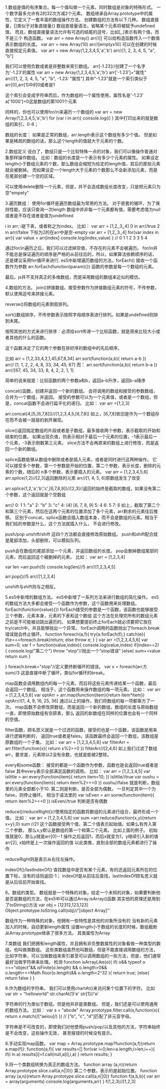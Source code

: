 1.数组是值的有序集合。每一个值叫做一个元素。同时数组是对象的特殊形式。
一个数字最多允许有2的32次方减2个元素。
数组继承自Array.prototype中的属性，它定义了一套丰富的数组操作方法。
创建数组的方法有以下几种。
数组直接量，[]类似于对象直接量{}
  数组直接量语法，省略某个元素将被赋予undefined值，
  而且，数组直接量语法允许有可选的结尾的逗号，比如[,,]表示有两个值，而不是三个
构造函数。
  var arr = new Array()
  arr//[]
  可以给构造函数传入一个数值表示数组的长度。
  var arr = new Array(10)
  arr//[emptyx10]
  可以在创建的时候直接规定元素值。
  var arr = new Array(1,2,3,4,5,'a','b')
  arr//[1, 2, 3, 4, 5, "a", "b"]



  我们可以使用负数或者是非整数来索引数组。
  arr[-1.23]//创建了一个名字为'-1.23'的属性
  var arr = new Array(1,2,3,4,5,'a','b')
  arr['-1.23']="属性"
  arr//[1, 2, 3, 4, 5, "a", "b", -1.23: "属性"]
  其中"-1.23"就是一个索引类似于arr[0],arr[1]中的0或者是1

  这个索引会变成字符串而后，作为数组的一个属性使用，属性名是'-1.23'
  a['1000']=0这是数组的第1001个元素

  同样的，你也可以使用for/in来遍历一个数组的
  var arr = new Array(1,2,3,4,5,'a','b')
  for (var i in arr){
  	console.log(i)
  }
  其中打印出来的就是数组的索引，0-6；



  数组的长度：
  如果是正常的数组，arr.length表示这个数组有多少个值。
  但是如果是稀疏的数组的话，那么这个length的值就大于元素的个数。

2.数组定义
说白了，数组只是一个比较特殊一点的对象，我们可以像操作普通对象那样操作数组。
比如：数组的长度是一个表示有多少个元素的属性。
如果设定length小于数组元素的个数，那么数组会缩短为给定的length值，其后的那些元素就会被删掉。
而如果设定一个length大于元素的个数那么不会新添加元素，而是在尾部创建一个空的区域。

可以使用delete删除一个元素，但是，并不会造成数组长度改变，只是把元素只为空“empety”



3.遍历数组：
使用for循环是遍历数组最为常用的方法。
对于嵌套的循环，为了保持性能，应该只查询一次length
数组中并非每一个元素都有值，需要考虑值为null或者是不存在或者是值为undefined

i in arr;
i是下表，或者称之为index。
比如：
var arr = [1,2,,3,,4]
0 in arr//true
2 in arr//false
下标为2的在arr中是空-empty
var arr = [1,2,,3,,4]
for(var index in arr){
	var value = arr[index]
	console.log(index,value)
}
//
 0 1
 1 2
 3 3
 5 4

通过for/in遍历之后，我们可以过滤掉空值，不存在的元素不会被遍历。
for/in并不能总是保证遍历的顺序是严格的从前往后的，所以，如果算法依赖顺序的话，
还是建议采用for循环来进行.
es5中新增遍历数组的方法。forEach()
接收一个函数作为参数
arr.forEach(function(param){})
函数的参数是每一个数组的元素。

最后。js并不支持真正的多维数组，而是采用数组的数组来近似的模仿。

4.数组的方法。
join()拼接数组。接受参数作为拼接数组元素的符号，不传参数，默认使用逗号来拼接元素。

reverse()将数组的元素倒叙排列。

sort()数组排序，不传参数表示按照字母顺序表进行排列。如果是undefined则排到末尾。

按照其他的方式来进行排序：必须给sort传递一个比较函数，就是用来比较大小或者其他的什么的函数。

这个函数决定了它的两个参数在排好序的数组中的先后顺序。

比如
arr = [1,2,33,4,2,1,45,67,8,34]
arr.sort(function(a,b){
  return a-b
})
arr// [1, 1, 2, 2, 4, 8, 33, 34, 45, 67]
而：
arr.sort(function(a,b){
  return b-a
})
arr//[67, 45, 34, 33, 8, 4, 2, 2, 1, 1]

简单的说来就是：比较函数的两个参数a和b，返回a-b升序，返回b-a降序


concat()函数，创建并返回一个新的数组。
会将调用的数组和接受的参数数组，合并为一个数组，并返回。
接受的参数可以为一个元素值，或者是一个数组，但是，concat函数不会进行扁平化的递归。
比如：
var arr =[1,2,3]

arr.concat(4,[5,[6,7,8]])//[1,2,3,4,5,[6,7,8]]
如上，[6,7,8]依旧是作为一个数组存在而不会被一层层的剥开展现。

slice()返回指定数组的片段或者是子数组，最多接收两个参数，表示截取的开始和结束的位置。
如果出现负值，则表示相对于最后一个元素的位置，-1表示最后一个元素，-3表示倒数第三元素。
slice方法不会再原来的数组上进行修改，而是返回一个新的数组。


splice函数能够从数组中删除或者是插入元素，或者是同时进行这两种操作。
它可以接受多个参数，第一个参数是开始的位置，第二个参数，表示长度，删除的元素的个数，随后的
n多个参数，表示要插入的元素。
var arr = [1,2,3,4,5,6]
arr.splice(1,2)//[2,3]返回删除的元素
arr//[1, 4, 5, 6]原数组发生了改变

arr.splice(1,2,'a','b','c',[6,7,8,9])//[2,3]//返回的始终是截取的数组，如果没有第二个参数，这个返回就是个空数组

arr//
0: 1
1: "a"
2: "b"
3: "c"
4: (4) [6, 7, 8, 9]
5: 4
6: 5
7: 6
如上，截取了第二个和第三个元素，然后在这两个元素的位置添加了多个元素，arr剩余的元素往后推移。
区别于concat，splice函数会插入数组本身，而不会是数组的元素。相当于我们给的参数是什么，这个方法就插入什么，
不会进行修改。


push/pop  unshift/shift
这四个方法都会直接修改原始数组。
push和shift配合就是尾部添加，头部删除，可以模拟队列。

push会在数组的尾部添加一个元素，并返回数组的长度。
pop会删掉数组尾部的元素，而后返回这个被删掉的元素。
比如：
var arr = [1,2,3,4]

var len =arr.push(5)
console.log(len)//5
arr//[1,2,3,4,5]

arr.pop()//5
arr//[1,2,3,4]

unshift与shift则与之相反。


5.es5中新增的数组方法。
es5中新增了一系列方法来进行数组的简化操作。
es5的数组方法大多都会接受一个函数作为参数，这个函数用来处理数组。
forEach(function(value){})
 forEach接受的参数是一个函数，该函数也能够接受三个参数，元素本身，元素的下表和这个数组
 这个方法在处理完所有的数组元素之前是不可能被动跳出遍历的。
 如果想要提前终止forEach就必须要把它放在try/catch中，并且能够抛出一个异常。
 forEach调用的函数抛出了foreach.break 错误就会终止循环。
 function foreach(a,f){
  try{a.forEach(f);}
  catch(e){
    if(e===foreach.break)return;
    else throw e;
  }
}
var arr =[1,2,3,4,5,6]
var sum=0;
var f = function(value,index){
 console.log(value,index)
 if(index==2) {
   console.log("第二个")
   throw "stop"//抛出一个“stop错误”
 }else{
   sum+=value
   return sum
 }

}
foreach.break="stop"//定义要终断循环的错误。
var x = foreach(arr,f)
sum//3
这是直接中断了循环，类似for循环的break。



map函数会调用数组内的每一个元素，而后将这些元素传递给某一个函数，最后会返回一个数组。
  相当于，这个函数用来操作数组的每一项元素。
  比如：
  var arr = [1,2,3,4,5,6]
  var optArr = arr.map(function(item){return item*item})
  optArr//[1, 4, 9, 16, 25, 36]
  通过以上的操作，我们将数组的每一项都乘方了一次。
  map函数不会修改原数组，而是返回一个新的数组，数组的长度与原始数组一直，即使原始数组有空原素，那么
  返回的新数组在同样的位置也会有一个同样的空值。



filter函数，顾名思义就是一个过滤的函数，接受的也是一个函数，该函数是用来进行逻辑判断的，
  返回true或者是fales。该函数最终会返回一个数组，该数组是原数组的一个子集。
  比如：var arr = [1,2,3,4,5,6]
  var filterArr = arr.filter(function(x){
      return x%2==0
    })
  filterArr//[2,4,6]
  如上我们过滤了数组arr，要求是，元素除以2没有余数，也就是能被2整除。

every和some函数：
  接受的都是一个函数作为参数，函数也是会返回true或者是false
  其中every表示全部满足函数的调用。
  比如：
  var arr = [1,2,3,4,5]
  var islittle = arr.every(function(item){
      return item<10;
    })
  islittle//true
  var oushu = arr.every(function(item){
      return item%2===0
    })
  oushu//false
  就是判断，数组里的元素全部都小于10.
  第二则是判断，是否全部为偶数。
  一旦判定其中一个为false，则停止循环。
  相当于语法里的
  var isEven = arr.some(function(item){
      return item%2===0
    })
  isEven//true
  判断是否有偶数



reduce()/reduceRight()//使用指定的函数将数组的元素进行组合，最终形成一个值。
  比如：
  var arr = [1,2,3,4,5,6]
  var sum =arr.reduce(function(x,y){return x+y},0)
  sum //21
  这个函数接受两个值，第二个值表示起始值。如果么有传入第二个参数，
  那么x,y默认是数组的第一个和第二个元素。
  比如上面的例子。
  初始值就是0，那么y就是arr[0]--1
  操作之后返回1，而后x就变为1，y继续引入新的值arr[2],
  x始终是上一次操作返回的值
  以此类推，直到全部的数组元素都进行了操作

  reduceRight则是表示从右往左操作。



indexOf()/lastIndexOf() 查找数组中是否有某个元素，有的还返回元素所在的位置下标，没有的话则返回-1；
indexOf是从前往后查找，lastIndexOf顾名思义就是从后往前开始查找。



6。数组的类型。
数组就是一个特殊的对象，给定一个未知的对象，如果要判断他是否是数组的方法，在es5中可以通过Array.isArray()函数
其实他的原理还是用到了toString()方法
var obj = [12312,123,123]
Object.prototype.toString.call(obj)//'[object Array]"'

数组作为一种特殊的对象，他拥有一些特性是其他的对象所没有的
  当有新的元素加入的时候，自动更新length属性
  设置length小于数组的长度的时候，数组截断
  从Array.prototype继承了很多方法。
  其类属性为Array


7.类数组
  我们把拥有length属性，并且拥有非负整数属性的对象看做一种类型的数组。也叫做类数组。
  这些类数组虽然也叫数组，但是不能直接调用数组的方法，
  比如字符串，可以当做数组来索引甚至可以调用数组的一些方法，但是，他们通常最好当做字符串来处理。
  检测
  function isArrayLike(o){
    if(
      o&&
      typeof o ==="object"&&
      isFinite(o.length) &&
      o.length>0&&
      o.length===Math.floor(o.length)&&
      o.length<2^32
      ){
        return true;
      }else{
        return false
      }
  }



8.作为数组的字符串。
我们可以使用chartAt()来访问某个位置下的字符。
比如 var str = "helloworld"
      str.charAt(1)'e'
      str[1]//'e'

字符串的行为类似于数组，但是他并非是类数组。
但是，我们还是可以使用通用的数组方法。
比如：
var s = "abcde"
Array.prototype.filter.call(s,function(x){
    return x.match(/[^aeiou]/)
  })
// ["b", "c", "d"]匹配了非元音字母。

字符串是不可改变的，即使我们对他使用push/pop/以及其他的方法，字符串始终是不会改变，这些操作无效，
甚至报错的时候没有提示。



8.手动实现map函数。
var map = Array.prototype.map?function(a,f){return a.map(f)}:
function(a,f){
  var results=[]
  for(var i=0;len=a.length;i>len;i++){
    if(i in a) results[i]=f.call(null,a[i],i,a)
  }
  return results;
}


9.将一个类数组转换为真正的数组方法。
function array (a,n){return Array.prototype.slice.call(a,n||0)}
第二个参数，表示的是起始位置。
function array (a,n){return Array.prototype.slice.call(a,n||0)}
function f(a,b,b){
	var arr = array(arguments)
	console.log(arguments,arr)
}
f(1,2,3)//[1,2,3]
